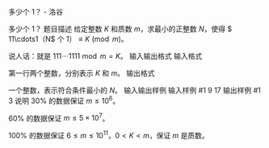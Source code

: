 



多少个 1？ - 洛谷














多少个 1？
题目描述
给定整数 $K$ 和质数 $m$，求最小的正整数 $N$，使得 $ 11\cdots1$（$N$ 个 $1$）$\equiv K \pmod m$。

说人话：就是 $111\cdots 1111 \bmod m = K$。
输入输出格式
输入格式

第一行两个整数，分别表示 $K$ 和 $m$。
输出格式

一个整数，表示符合条件最小的 $N$。
输入输出样例
输入样例 #1
9 17
输出样例 #1
3
说明
$30\%$ 的数据保证 $m\leq 10^6$。

$60\%$ 的数据保证 $m\leq 5\times 10^7$。

$100\%$ 的数据保证 $6\leq m\leq 10^{11}$，$0< K< m$，保证 $m$ 是质数。






